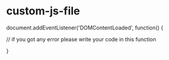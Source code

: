 # custom-js-file

document.addEventListener('DOMContentLoaded', function() { 

  // if you got any error please write your code in this function

}
